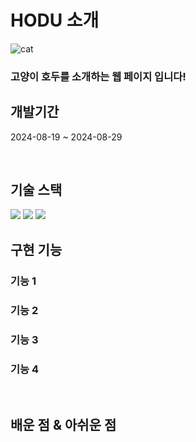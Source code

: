 # HODU 소개 
  
![cat](https://github.com/user-attachments/assets/eab84a8b-128a-45a3-b902-ddcd3b2926b4)
  <br>
 ### 고양이 호두를 소개하는 웹 페이지 입니다!


## 개발기간
2024-08-19 ~ 2024-08-29


<br>

## 기술 스택
<img src="https://img.shields.io/badge/html5-E34F26?style=for-the-badge&logo=html5&logoColor=white">
<img src="https://img.shields.io/badge/css-1572B6?style=for-the-badge&logo=css3&logoColor=white">
<img src="https://img.shields.io/badge/javascript-F7DF1E?style=for-the-badge&logo=javascript&logoColor=black">

<br>

## 구현 기능

### 기능 1

### 기능 2

### 기능 3

### 기능 4

<br>

## 배운 점 & 아쉬운 점




